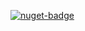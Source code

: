 [![nuget-badge](https://img.shields.io/badge/nuget-active-blue.svg)](https://www.nuget.org/packages/NequeoCollections)
